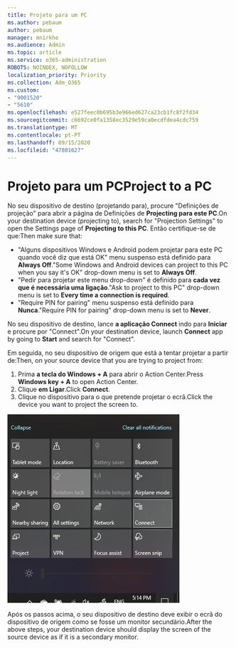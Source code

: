 ```yaml
---
title: Projeto para um PC
ms.author: pebaum
author: pebaum
manager: mnirkhe
ms.audience: Admin
ms.topic: article
ms.service: o365-administration
ROBOTS: NOINDEX, NOFOLLOW
localization_priority: Priority
ms.collection: Adm_O365
ms.custom:
- "9001520"
- "5610"
ms.openlocfilehash: e527feec0b695b3e966ed627ca23cb1fc8f2fd34
ms.sourcegitcommit: c6692ce0fa1358ec3529e59ca0ecdfdea4cdc759
ms.translationtype: MT
ms.contentlocale: pt-PT
ms.lasthandoff: 09/15/2020
ms.locfileid: "47801627"
---
```

# <a name="project-to-a-pc"></a><span data-ttu-id="91b6e-102">Projeto para um PC</span><span class="sxs-lookup"><span data-stu-id="91b6e-102">Project to a PC</span></span>

<span data-ttu-id="91b6e-103">No seu dispositivo de destino (projetando para), procure "Definições de projeção" para abrir a página de Definições de **Projecting para este PC**.</span><span class="sxs-lookup"><span data-stu-id="91b6e-103">On your destination device (projecting to), search for "Projection Settings" to open the Settings page of **Projecting to this PC**.</span></span> <span data-ttu-id="91b6e-104">Então certifique-se de que:</span><span class="sxs-lookup"><span data-stu-id="91b6e-104">Then make sure that:</span></span>
- <span data-ttu-id="91b6e-105">"Alguns dispositivos Windows e Android podem projetar para este PC quando você diz que está OK" menu suspenso está definido para **Always Off**.</span><span class="sxs-lookup"><span data-stu-id="91b6e-105">"Some Windows and Android devices can project to this PC when you say it's OK" drop-down menu is set to **Always Off**.</span></span>
- <span data-ttu-id="91b6e-106">"Pedir para projetar este menu drop-down" é definido para **cada vez que é necessária uma ligação**.</span><span class="sxs-lookup"><span data-stu-id="91b6e-106">"Ask to project to this PC" drop-down menu is set to **Every time a connection is required**.</span></span>
- <span data-ttu-id="91b6e-107">"Require PIN for pairing" menu suspenso está definido para **Nunca**.</span><span class="sxs-lookup"><span data-stu-id="91b6e-107">"Require PIN for pairing" drop-down menu is set to **Never**.</span></span>

<span data-ttu-id="91b6e-108">No seu dispositivo de destino, lance **a aplicação Connect** indo para **Iniciar** e procure por "Connect".</span><span class="sxs-lookup"><span data-stu-id="91b6e-108">On your destination device, launch **Connect** app by going to **Start** and search for "Connect".</span></span>

<span data-ttu-id="91b6e-109">Em seguida, no seu dispositivo de origem que está a tentar projetar a partir de:</span><span class="sxs-lookup"><span data-stu-id="91b6e-109">Then, on your source device that you are trying to project from:</span></span>

1. <span data-ttu-id="91b6e-110">Prima **a tecla do Windows + A** para abrir o Action Center.</span><span class="sxs-lookup"><span data-stu-id="91b6e-110">Press **Windows key + A** to open Action Center.</span></span>
2. <span data-ttu-id="91b6e-111">Clique **em Ligar**.</span><span class="sxs-lookup"><span data-stu-id="91b6e-111">Click **Connect**.</span></span>
3. <span data-ttu-id="91b6e-112">Clique no dispositivo para o que pretende projetar o ecrã.</span><span class="sxs-lookup"><span data-stu-id="91b6e-112">Click the device you want to project the screen to.</span></span>

![Projeto para um PC](media/project-to-a-pc.png)

<span data-ttu-id="91b6e-114">Após os passos acima, o seu dispositivo de destino deve exibir o ecrã do dispositivo de origem como se fosse um monitor secundário.</span><span class="sxs-lookup"><span data-stu-id="91b6e-114">After the above steps, your destination device should display the screen of the source device as if it is a secondary monitor.</span></span>
